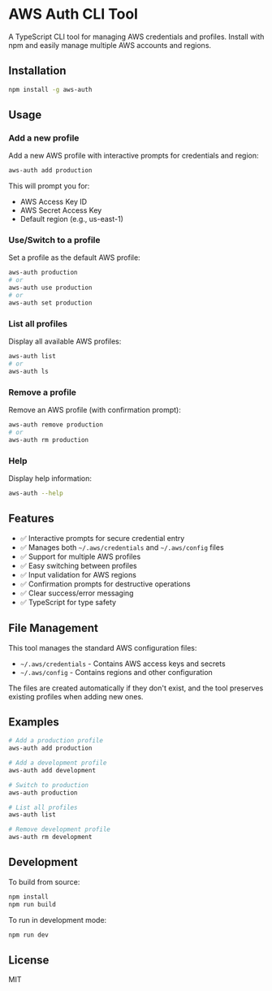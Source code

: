 # AWS Auth CLI Tool

A TypeScript CLI tool for managing AWS credentials and profiles. Install with npm and easily manage multiple AWS accounts and regions.

## Installation

```bash
npm install -g aws-auth
```

## Usage

### Add a new profile
Add a new AWS profile with interactive prompts for credentials and region:

```bash
aws-auth add production
```

This will prompt you for:
- AWS Access Key ID
- AWS Secret Access Key  
- Default region (e.g., us-east-1)

### Use/Switch to a profile
Set a profile as the default AWS profile:

```bash
aws-auth production
# or
aws-auth use production
# or  
aws-auth set production
```

### List all profiles
Display all available AWS profiles:

```bash
aws-auth list
# or
aws-auth ls
```

### Remove a profile
Remove an AWS profile (with confirmation prompt):

```bash
aws-auth remove production
# or
aws-auth rm production
```

### Help
Display help information:

```bash
aws-auth --help
```

## Features

- ✅ Interactive prompts for secure credential entry
- ✅ Manages both `~/.aws/credentials` and `~/.aws/config` files
- ✅ Support for multiple AWS profiles
- ✅ Easy switching between profiles
- ✅ Input validation for AWS regions
- ✅ Confirmation prompts for destructive operations
- ✅ Clear success/error messaging
- ✅ TypeScript for type safety

## File Management

This tool manages the standard AWS configuration files:
- `~/.aws/credentials` - Contains AWS access keys and secrets
- `~/.aws/config` - Contains regions and other configuration

The files are created automatically if they don't exist, and the tool preserves existing profiles when adding new ones.

## Examples

```bash
# Add a production profile
aws-auth add production

# Add a development profile  
aws-auth add development

# Switch to production
aws-auth production

# List all profiles
aws-auth list

# Remove development profile
aws-auth rm development
```

## Development

To build from source:

```bash
npm install
npm run build
```

To run in development mode:

```bash
npm run dev
```

## License

MIT